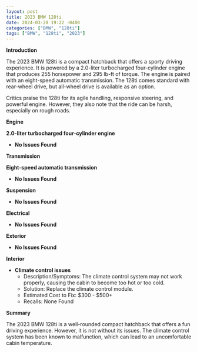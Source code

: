 ```yaml
---
layout: post
title: 2023 BMW 128ti
date: 2024-03-28 19:22 -0400
categories: ["BMW", "128ti"]
tags: ["BMW", "128ti", "2023"]
---
```

**Introduction**

The 2023 BMW 128ti is a compact hatchback that offers a sporty driving experience. It is powered by a 2.0-liter turbocharged four-cylinder engine that produces 255 horsepower and 295 lb-ft of torque. The engine is paired with an eight-speed automatic transmission. The 128ti comes standard with rear-wheel drive, but all-wheel drive is available as an option.

Critics praise the 128ti for its agile handling, responsive steering, and powerful engine. However, they also note that the ride can be harsh, especially on rough roads.

**Engine**

**2.0-liter turbocharged four-cylinder engine**

* **No Issues Found**

**Transmission**

**Eight-speed automatic transmission**

* **No Issues Found**

**Suspension**

* **No Issues Found**

**Electrical**

* **No Issues Found**

**Exterior**

* **No Issues Found**

**Interior**

* **Climate control issues**
    * Description/Symptoms: The climate control system may not work properly, causing the cabin to become too hot or too cold.
    * Solution: Replace the climate control module.
    * Estimated Cost to Fix: $300 - $500+
    * Recalls: None Found

**Summary**

The 2023 BMW 128ti is a well-rounded compact hatchback that offers a fun driving experience. However, it is not without its issues. The climate control system has been known to malfunction, which can lead to an uncomfortable cabin temperature.
